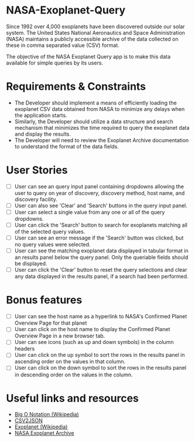 # NASA-Exoplanet-Query
Since 1992 over 4,000 exoplanets have been discovered outside our solar system. The United States National Aeronautics and Space Administration (NASA) maintains a publicly accessible archive of the data collected on these in comma separated value (CSV) format.

The objective of the NASA Exoplanet Query app is to make this data available for simple queries by its users.

# Requirements & Constraints
* The Developer should implement a means of efficiently loading the exoplanet CSV data obtained from NASA to minimize any delays when the application starts.
* Similarly, the Developer should utilize a data structure and search mechanism that minimizes the time required to query the exoplanet data and display the results.
* The Developer will need to review the Exoplanet Archive documentation to understand the format of the data fields.
# User Stories
- [ ] User can see an query input panel containing dropdowns allowing the user to query on year of discovery, discovery method, host name, and discovery facility.
- [ ] User can also see 'Clear' and 'Search' buttons in the query input panel.
- [ ] User can select a single value from any one or all of the query dropdowns.
- [ ] User can click the 'Search' button to search for exoplanets matching all of the selected query values.
- [ ] User can see an error message if the 'Search' button was clicked, but no query values were selected.
- [ ] User can see the matching exoplanet data displayed in tabular format in an results panel below the query panel. Only the queriable fields should be displayed.
- [ ] User can click the 'Clear' button to reset the query selections and clear any data displayed in the results panel, if a search had been performed.
# Bonus features
- [ ] User can see the host name as a hyperlink to NASA's Confirmed Planet Overview Page for that planet
- [ ] User can click on the host name to display the Confirmed Planet Overview Page in a new browser tab.
- [ ] User can see icons (such as up and down symbols) in the column headers
- [ ] User can click on the up symbol to sort the rows in the results panel in ascending order on the values in that column.
- [ ] User can click on the down symbol to sort the rows in the results panel in descending order on the values in the column.
# Useful links and resources
* [Big O Notation (Wikipedia)](https://en.wikipedia.org/wiki/Big_O_notation)
* [CSV2JSON](https://www.npmjs.com/package/csv2json)
* [Exoplanet (Wikipedia)](https://en.wikipedia.org/wiki/Exoplanet)
* [NASA Exoplanet Archive](https://exoplanetarchive.ipac.caltech.edu/docs/table-redirect.html)
